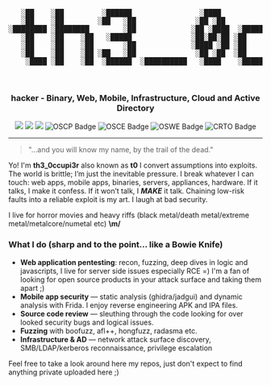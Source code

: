 <div align="center">


<pre>
   ░██    ░██         ░██████                ░████                                               ░██ ░██████           
   ░██    ░██        ░██   ░██              ░██ ░██                                                 ░██   ░██          
░████████ ░████████        ░██             ░██ ░████  ░███████   ░███████  ░██    ░██ ░████████  ░██      ░██ ░██░████ 
   ░██    ░██    ░██   ░█████              ░██░██░██ ░██    ░██ ░██    ░██ ░██    ░██ ░██    ░██ ░██  ░█████  ░███     
   ░██    ░██    ░██       ░██             ░████ ░██ ░██        ░██        ░██    ░██ ░██    ░██ ░██      ░██ ░██      
   ░██    ░██    ░██ ░██   ░██              ░██ ░██  ░██    ░██ ░██    ░██ ░██   ░███ ░███   ░██ ░██░██   ░██ ░██      
    ░████ ░██    ░██  ░██████  ░██████████   ░████    ░███████   ░███████   ░█████░██ ░██░█████  ░██ ░██████  ░██      
                                                                                      ░██                              
                                                                                      ░██                                                                                                             
</pre>


<h3>hacker - Binary, Web, Mobile, Infrastructure, Cloud and Active Directory</h3>

<img src="https://img.shields.io/badge/OS-Arch-111?logo=linux"/>
<img src="https://img.shields.io/badge/Editor-Neovim-111?logo=visualstudiocode"/>
<img src="https://komarev.com/ghpvc/?username=th30ccupi3r&label=page%20haunts&color=8b0000&style=flat"/>



<img src="https://img.shields.io/badge/OSCP-green?style=flat&logo=offensive-security&logoColor=white&labelColor=111" alt="OSCP Badge"/>
<img src="https://img.shields.io/badge/OSCE-green?style=flat&logo=offensive-security&logoColor=white&labelColor=111" alt="OSCE Badge"/>
<img src="https://img.shields.io/badge/OSWE-green?style=flat&logo=offensive-security&logoColor=white&labelColor=111" alt="OSWE Badge"/>
<img src="https://img.shields.io/badge/CRTO-maroon?style=flat&logo=offensive-security&logoColor=white&labelColor=111" alt="CRTO Badge"/>

</div>


---


> "...and you will know my name, by the trail of the dead."


Yo! I'm **th3_0ccupi3r** also known as **t0** I convert assumptions into exploits. The world is brittle; I’m just the inevitable pressure. I break whatever I can touch: web apps, mobile apps, binaries, servers, appliances, hardware. If it talks, I make it confess. If it won’t talk, I ***MAKE*** it talk. Chaining low-risk faults into a reliable exploit is my art. I laugh at bad security.

I live for horror movies and heavy riffs (black metal/death metal/extreme metal/metalcore/numetal etc) **\m/**

### What I do (sharp and to the point... like a Bowie Knife)
- **Web application pentesting**: recon, fuzzing, deep dives in logic and javascripts, I live for server side issues especially RCE =) I'm a fan of looking for open source products in your attack surface and taking them apart ;)
- **Mobile app security** — static analysis (ghidra/jadgui) and dynamic analysis with Frida. I enjoy reverse engineering APK and IPA files.
- **Source code review** — sleuthing through the code looking for over looked security bugs and logical issues. 
- **Fuzzing** with boofuzz, afl++, hongfuzz, radasma etc. 
- **Infrastructure & AD** — network attack surface discovery, SMB/LDAP/kerberos reconnaissance, privilege escalation 


Feel free to take a look around here my repos, just don't expect to find anything private uploaded here ;)
